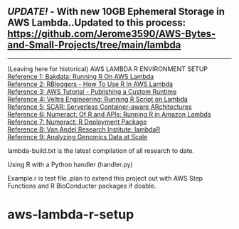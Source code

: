 ## *UPDATE!* - With new 10GB Ephemeral Storage in AWS Lambda..Updated to this process: https://github.com/Jerome3590/AWS-Bytes-and-Small-Projects/tree/main/lambda



***
(Leaving here for historical)
AWS LAMBDA R ENVIRONMENT SETUP\
[Reference 1: Bakdata: Running R On AWS Lambda](https://medium.com/bakdata/running-r-on-aws-lambda-9d40643551a6)\
[Reference 2: RBloggers - How To Use R In AWS Lambda](https://www.r-bloggers.com/how-to-use-r-in-aws-lambda/)\
[Reference 3: AWS Tutorial - Publishing a Custom Runtime](https://docs.aws.amazon.com/lambda/latest/dg/runtimes-walkthrough.html) \
[Reference 4: Veltra Engineering: Running R Script on Lambda](https://medium.com/veltra-engineering/running-r-script-on-aws-lambda-custom-runtime-3a87403dcb) \
[Reference 5: SCAR: Serverless Container-aware ARchitectures](https://github.com/grycap/scar/tree/master/examples/r) \
[Reference 6: Numeract: Of R and APIs: Running R in Amazon Lambda](https://numeract.github.io/aws-lambda-r/#1) \
[Reference 7: Numeract: R Deployment Package](https://github.com/numeract/aws-lambda-r/blob/master/scripts/13_create_deployment_package.sh) \
[Reference 8: Van Andel Research Institute: lambdaR](https://github.com/VanAndelInstitute/lambdaR)  \
[Reference 9: Analyzing Genomics Data at Scale](https://aws.amazon.com/blogs/compute/analyzing-genomics-data-at-scale-using-r-aws-lambda-and-amazon-api-gateway/)


lambda-build.txt is the latest compilation of all research to date.

Using R with a Python handler (handler.py)

Example.r is test file..plan to extend this project out with AWS Step Functions and R BioConducter packages if doable.

	
# aws-lambda-r-setup

